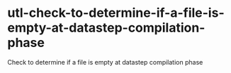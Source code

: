 # utl-check-to-determine-if-a-file-is-empty-at-datastep-compilation-phase
Check to determine if a file is empty at datastep compilation phase
